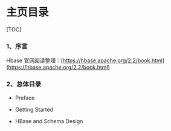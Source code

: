 # 主页目录

[TOC]

### 1、序言

Hbase 官网阅读整理：[https://hbase.apache.org/2.2/book.html](https://hbase.apache.org/2.2/book.html)

### 2、总体目录

- Preface

- Getting Started

- HBase and Schema Design